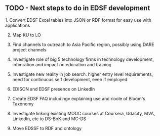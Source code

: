<h2> TODO - Next steps to do in EDSF development </h2>
<p>
1. Convert EDSF Excel tables into JSON or RDF format for easy use with applications

2. Map KU to LO

3. Find channels to outreach to Asia Pacific region, possibly using DARE project channels
 
4. Investigate role of big 5 technology firms in technology development, infimration and impact on education and training

5. Investigate new reality in job search: higher entry level requirements, need for continuous self development, even if employed

6. EDISON and EDSF presence on LinkedIn

7. Create EDSF FAQ includingv explaining use and rioole of Bloom's Taxonomy

8. Investigate linking existing MOOC courses at Coursera, Udacity, MVA, LinkedIn, etc to DS-BoK and MC-DS

9. Move EDSSF to RDF and ontology
